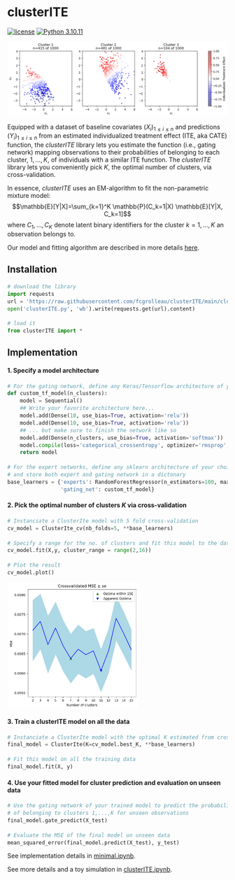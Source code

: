 # clusterITE
[![license](https://img.shields.io/badge/license-MIT-blue)](https://github.com/fcgrolleau/clusterITE/blob/main/LICENSE)
[![Python 3.10.11](https://img.shields.io/badge/Python-3.10.11-blue.svg)](https://www.Python.org) 

<img src="figures/clusters.png" align="center" alt="" width="800">

Equipped with a dataset of baseline covariates $`(X_i)_{1\leq i\leq n}`$ and predictions $(Y_i)_{1\leq i\leq n}$ from an estimated individualized treatment effect (ITE, aka CATE) function, the *clusterITE* library lets you estimate the function (i.e., gating network) mapping observations to their probabilities of belonging to each cluster, $1,\dots,K$, of individuals with a similar ITE function. The *clusterITE* library lets you conveniently pick $K$, the optimal number of clusters, via cross-validation. 

In essence, *clusterITE* uses an EM-algorithm to fit the non-parametric mixture model:
$$\mathbb{E}[Y|X]=\sum_{k=1}^K \mathbb{P}(C_k=1|X) \mathbb{E}[Y|X, C_k=1]$$
where $C_1,\dots,C_K$ denote latent binary identifiers for the cluster $k=1,\dots,K$ an observation belongs to.

Our model and fitting algorithm are described in more details <a href="https://fcgrolleau.github.io/clusterITE/Mixture_of_ITEs.pdf">here</a>.

## Installation
```python
# download the library
import requests
url = 'https://raw.githubusercontent.com/fcgrolleau/clusterITE/main/clusterITE.py'
open('clusterITE.py', 'wb').write(requests.get(url).content)

# load it
from clusterITE import *
```

## Implementation
#### 1. Specify a model architecture
```python
# For the gating network, define any Keras/Tensorflow architecture of your choice
def custom_tf_model(n_clusters):
    model = Sequential()
    ## Write your favorite architecture here...
    model.add(Dense(10, use_bias=True, activation='relu'))
    model.add(Dense(10, use_bias=True, activation='relu'))
    ## ... but make sure to finish the network like so
    model.add(Dense(n_clusters, use_bias=True, activation='softmax'))
    model.compile(loss='categorical_crossentropy', optimizer='rmsprop', metrics=['accuracy'])
    return model

# For the expert networks, define any sklearn architecture of your choice
# and store both expert and gating network in a dictonary
base_learners = {'experts': RandomForestRegressor(n_estimators=100, max_depth=10, max_features=10),
                 'gating_net': custom_tf_model}
```
#### 2. Pick the optimal number of clusters $K$ via cross-validation
```python
# Instanciate a ClusterIte model with 5 fold cross-validation
cv_model = ClusterIte_cv(nb_folds=5, **base_learners)

# Specify a range for the no. of clusters and fit this model to the data
cv_model.fit(X,y, cluster_range = range(2,16))

# Plot the result
cv_model.plot()
```
 <img src="figures/cv.png" align="center" alt="" width="300" />

#### 3. Train a clusterITE model on all the data
```python
# Instanciate a ClusterIte model with the optimal K estimated from cross-validation
final_model = ClusterIte(K=cv_model.best_K, **base_learners)

# Fit this model on all the training data
final_model.fit(X, y)
```

#### 4. Use your fitted model for cluster prediction and evaluation on unseen data
```python
# Use the gating network of your trained model to predict the probabilities 
# of belonging to clusters 1,...,K for unseen observations
final_model.gate_predict(X_test)

# Evaluate the MSE of the final model on unseen data
mean_squared_error(final_model.predict(X_test), y_test)
````

See implementation details in <a href="https://nbviewer.org/github/fcgrolleau/clusterITE/blob/main/minimal.ipynb">minimal.ipynb</a>.

See more details and a toy simulation in <a href="https://nbviewer.org/github/fcgrolleau/clusterITE/blob/main/clusterITE.ipynb">clusterITE.ipynb</a>.

